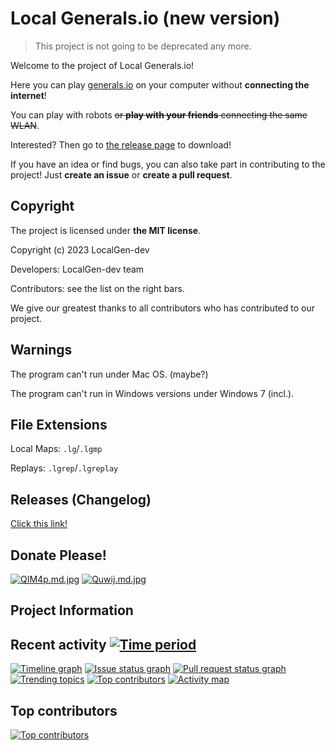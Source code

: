 # Local Generals.io (new version)

> This project is not going to be deprecated any more.

Welcome to the project of Local Generals.io!

Here you can play [generals.io](http://generals.io) on your computer without **connecting the internet**!

You can play with robots ~~or **play with your friends** connecting the same WLAN~~.

Interested? Then go to [the release page](http://github.com/LocalGen-dev/LocalGen-new/releases) to download!

If you have an idea or find bugs, you can also take part in contributing to the project! Just **create an issue** or **create a pull request**.

## Copyright

The project is licensed under **the MIT license**.

Copyright (c) 2023 LocalGen-dev

Developers: LocalGen-dev team

Contributors: see the list on the right bars.

We give our greatest thanks to all contributors who has contributed to our project.

## Warnings

The program can't run under Mac OS. (maybe?)

The program can't run in Windows versions under Windows 7 (incl.).

## File Extensions

Local Maps: `.lg`/`.lgmp`

Replays: `.lgrep`/`.lgreplay`

## Releases (Changelog)

[Click this link!](http://github.com/LocalGen-dev/LocalGen-new/releases)

## Donate Please!

[![QIM4p.md.jpg](https://i.imgtg.com/2023/01/19/QIM4p.md.jpg)](https://imgtg.com/image/QIM4p)
[![Quwij.md.jpg](https://i.imgtg.com/2023/01/19/Quwij.md.jpg)](https://imgtg.com/image/Quwij)

## Project Information

## Recent activity [![Time period](https://images.repography.com/34099006/LocalGen-dev/LocalGen-new/recent-activity/_Oz79uR6v6lqrovPTtdqbA3PhmIoujyqAu3icIHymGI/bipMPxVZoAZcw5LYse-BNGymcq7pCzZSzroqWzpOPFk_badge.svg)](https://repography.com)

[![Timeline graph](https://images.repography.com/34099006/LocalGen-dev/LocalGen-new/recent-activity/_Oz79uR6v6lqrovPTtdqbA3PhmIoujyqAu3icIHymGI/bipMPxVZoAZcw5LYse-BNGymcq7pCzZSzroqWzpOPFk_timeline.svg)](https://github.com/LocalGen-dev/LocalGen-new/commits)
[![Issue status graph](https://images.repography.com/34099006/LocalGen-dev/LocalGen-new/recent-activity/_Oz79uR6v6lqrovPTtdqbA3PhmIoujyqAu3icIHymGI/bipMPxVZoAZcw5LYse-BNGymcq7pCzZSzroqWzpOPFk_issues.svg)](https://github.com/LocalGen-dev/LocalGen-new/issues)
[![Pull request status graph](https://images.repography.com/34099006/LocalGen-dev/LocalGen-new/recent-activity/_Oz79uR6v6lqrovPTtdqbA3PhmIoujyqAu3icIHymGI/bipMPxVZoAZcw5LYse-BNGymcq7pCzZSzroqWzpOPFk_prs.svg)](https://github.com/LocalGen-dev/LocalGen-new/pulls)
[![Trending topics](https://images.repography.com/34099006/LocalGen-dev/LocalGen-new/recent-activity/_Oz79uR6v6lqrovPTtdqbA3PhmIoujyqAu3icIHymGI/bipMPxVZoAZcw5LYse-BNGymcq7pCzZSzroqWzpOPFk_words.svg)](https://github.com/LocalGen-dev/LocalGen-new/commits)
[![Top contributors](https://images.repography.com/34099006/LocalGen-dev/LocalGen-new/recent-activity/_Oz79uR6v6lqrovPTtdqbA3PhmIoujyqAu3icIHymGI/bipMPxVZoAZcw5LYse-BNGymcq7pCzZSzroqWzpOPFk_users.svg)](https://github.com/LocalGen-dev/LocalGen-new/graphs/contributors)
[![Activity map](https://images.repography.com/34099006/LocalGen-dev/LocalGen-new/recent-activity/_Oz79uR6v6lqrovPTtdqbA3PhmIoujyqAu3icIHymGI/bipMPxVZoAZcw5LYse-BNGymcq7pCzZSzroqWzpOPFk_map.svg)](https://github.com/LocalGen-dev/LocalGen-new/commits)

## Top contributors

[![Top contributors](https://images.repography.com/34099006/LocalGen-dev/LocalGen-new/top-contributors/_Oz79uR6v6lqrovPTtdqbA3PhmIoujyqAu3icIHymGI/bipMPxVZoAZcw5LYse-BNGymcq7pCzZSzroqWzpOPFk_table.svg)](https://github.com/LocalGen-dev/LocalGen-new/graphs/contributors)
